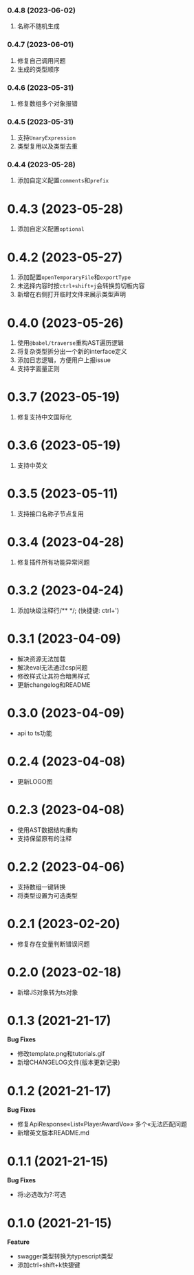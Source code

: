 ### 0.4.8 (2023-06-02)
1. 名称不随机生成

### 0.4.7 (2023-06-01)
1. 修复自己调用问题
2. 生成的类型顺序

### 0.4.6 (2023-05-31)
1. 修复数组多个对象报错

### 0.4.5 (2023-05-31)
1. 支持`UnaryExpression`
2. 类型复用以及类型去重

### 0.4.4 (2023-05-28)
1. 添加自定义配置`comments`和`prefix`

# 0.4.3 (2023-05-28)
1. 添加自定义配置`optional`

# 0.4.2 (2023-05-27)
1. 添加配置`openTemporaryFile`和`exportType`
2. 未选择内容时按`ctrl+shift+j`会转换剪切板内容
3. 新增在右侧打开临时文件来展示类型声明

# 0.4.0 (2023-05-26)
1. 使用`@babel/traverse`重构AST遍历逻辑
2. 将复杂类型拆分出一个新的interface定义
3. 添加日志逻辑，方便用户上报issue
4. 支持字面量正则

# 0.3.7 (2023-05-19)
1. 修复支持中文国际化

# 0.3.6 (2023-05-19)
1. 支持中英文

# 0.3.5 (2023-05-11)
1. 支持接口名称子节点复用

# 0.3.4 (2023-04-28)
1. 修复插件所有功能异常问题

# 0.3.2 (2023-04-24)
1. 添加块级注释行/** */; (快捷键: ctrl+')

# 0.3.1 (2023-04-09)
- 解决资源无法加载
- 解决eval无法通过csp问题
- 修改样式让其符合暗黑样式
- 更新changelog和README

# 0.3.0 (2023-04-09)
- api to ts功能

# 0.2.4 (2023-04-08)
- 更新LOGO图

# 0.2.3 (2023-04-08)
- 使用AST数据结构重构
- 支持保留原有的注释

# 0.2.2 (2023-04-06)
- 支持数组一键转换
- 将类型设置为可选类型

# 0.2.1 (2023-02-20)
- 修复存在变量判断错误问题

# 0.2.0 (2023-02-18)
- 新增JS对象转为ts对象

# 0.1.3 (2021-21-17)
**Bug Fixes**
- 修改template.png和tutorials.gif
- 新增CHANGELOG文件(版本更新记录)

# 0.1.2 (2021-21-17)
**Bug Fixes**
- 修复ApiResponse«List«PlayerAwardVo»» 多个«无法匹配问题
- 新增英文版本README.md

# 0.1.1  (2021-21-15)
**Bug Fixes**
- 将:必选改为?:可选

# 0.1.0 (2021-21-15)

**Feature**
- swagger类型转换为typescript类型
- 添加ctrl+shift+k快捷键